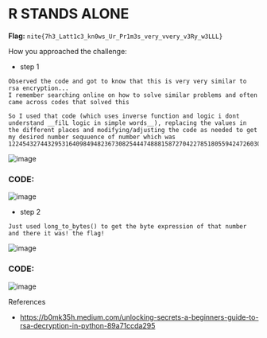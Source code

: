 # R STANDS ALONE

**Flag:** `nite{7h3_Latt1c3_kn0ws_Ur_Pr1m3s_very_vvery_v3Ry_w3LLL}`

How you approached the challenge:

- step 1

```
Observed the code and got to know that this is very very similar to rsa encryption...
I remember searching online on how to solve similar problems and often came across codes that solved this

So I used that code (which uses inverse function and logic i dont understand __filL logic in simple words__), replacing the values in the different places and modifying/adjusting the code as needed to get my desired number sequuence of number which was 1224543274432953164098494823673082544474888158727042278518055942472603042171050926269717319080882631327061394998314354487201417153661
```
![image](https://github.com/user-attachments/assets/c0fe44c8-d7b3-4311-a7da-e176b39359c1)

### CODE:
![image](https://github.com/user-attachments/assets/96e57afe-f543-4d6f-9139-4752a1467c35)





- step 2

```
Just used long_to_bytes() to get the byte expression of that number and there it was! the flag!
```
![image](https://github.com/user-attachments/assets/dad4a318-ca34-4239-9b2a-d92338876888)

### CODE:
![image](https://github.com/user-attachments/assets/39dc460e-cd74-4e7c-9c26-2b06a4ffeeaa)


References

- https://b0mk35h.medium.com/unlocking-secrets-a-beginners-guide-to-rsa-decryption-in-python-89a71ccda295
